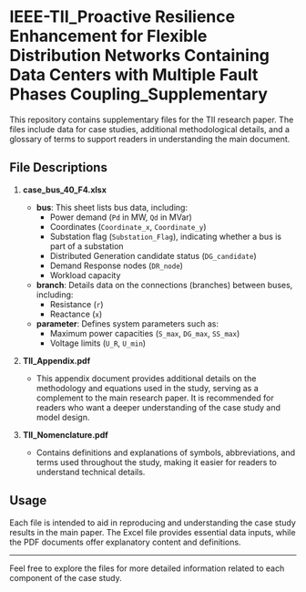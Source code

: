 # IEEE-TII_Proactive Resilience Enhancement for Flexible Distribution Networks Containing Data Centers with Multiple Fault Phases Coupling_Supplementary

This repository contains supplementary files for the TII research paper. The files include data for case studies, additional methodological details, and a glossary of terms to support readers in understanding the main document.

## File Descriptions

1. **case_bus_40_F4.xlsx**
   - **bus**: This sheet lists bus data, including:
     - Power demand (`Pd` in MW, `Qd` in MVar)
     - Coordinates (`Coordinate_x`, `Coordinate_y`)
     - Substation flag (`Substation_Flag`), indicating whether a bus is part of a substation
     - Distributed Generation candidate status (`DG_candidate`)
     - Demand Response nodes (`DR_node`)
     - Workload capacity
   - **branch**: Details data on the connections (branches) between buses, including:
     - Resistance (`r`)
     - Reactance (`x`)
   - **parameter**: Defines system parameters such as:
     - Maximum power capacities (`S_max`, `DG_max`, `SS_max`)
     - Voltage limits (`U_R`, `U_min`)

2. **TII_Appendix.pdf**
   - This appendix document provides additional details on the methodology and equations used in the study, serving as a complement to the main research paper. It is recommended for readers who want a deeper understanding of the case study and model design.

3. **TII_Nomenclature.pdf**
   - Contains definitions and explanations of symbols, abbreviations, and terms used throughout the study, making it easier for readers to understand technical details.

## Usage

Each file is intended to aid in reproducing and understanding the case study results in the main paper. The Excel file provides essential data inputs, while the PDF documents offer explanatory content and definitions.

---

Feel free to explore the files for more detailed information related to each component of the case study.
